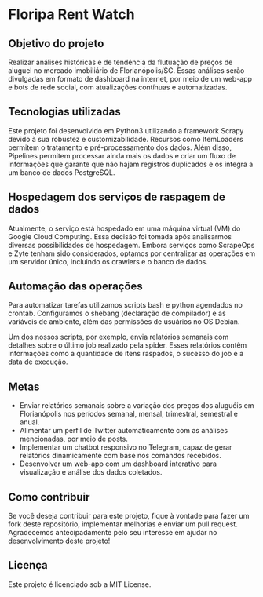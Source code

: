# Floripa Rent Watch
## Objetivo do projeto
Realizar análises históricas e de tendência da flutuação de preços de aluguel no mercado imobiliário de Florianópolis/SC. Essas análises serão divulgadas em formato de dashboard na internet, por meio de um web-app e bots de rede social, com atualizações contínuas e automatizadas.

## Tecnologias utilizadas
Este projeto foi desenvolvido em Python3 utilizando a framework Scrapy devido à sua robustez e customizabilidade. Recursos como ItemLoaders permitem o tratamento e pré-processamento dos dados. Além disso, Pipelines permitem processar ainda mais os dados e criar um fluxo de informações que garante que não hajam registros duplicados e os integra a um banco de dados PostgreSQL.

## Hospedagem dos serviços de raspagem de dados
Atualmente, o serviço está hospedado em uma máquina virtual (VM) do Google Cloud Computing. Essa decisão foi tomada após analisarmos diversas possibilidades de hospedagem. Embora serviços como ScrapeOps e Zyte tenham sido considerados, optamos por centralizar as operações em um servidor único, incluindo os crawlers e o banco de dados.

## Automação das operações
Para automatizar tarefas utilizamos scripts bash e python agendados no crontab. Configuramos o shebang (declaração de compilador) e as variáveis de ambiente, além das permissões de usuários no OS Debian.

Um dos nossos scripts, por exemplo, envia relatórios semanais com detalhes sobre o último job realizado pela spider. Esses relatórios contêm informações como a quantidade de itens raspados, o sucesso do job e a data de execução.

## Metas

- Enviar relatórios semanais sobre a variação dos preços dos aluguéis em Florianópolis nos períodos semanal, mensal, trimestral, semestral e anual.
- Alimentar um perfil de Twitter automaticamente com as análises mencionadas, por meio de posts.
- Implementar um chatbot responsivo no Telegram, capaz de gerar relatórios dinamicamente com base nos comandos recebidos.
- Desenvolver um web-app com um dashboard interativo para visualização e análise dos dados coletados.

## Como contribuir
Se você deseja contribuir para este projeto, fique à vontade para fazer um fork deste repositório, implementar melhorias e enviar um pull request. Agradecemos antecipadamente pelo seu interesse em ajudar no desenvolvimento deste projeto!

## Licença
Este projeto é licenciado sob a MIT License.
